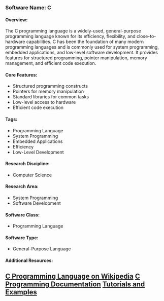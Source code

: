 ### Software Name: C

#### Overview:
The C programming language is a widely-used, general-purpose programming language known for its efficiency, flexibility, and close-to-hardware capabilities. C has been the foundation of many modern programming languages and is commonly used for system programming, embedded applications, and low-level software development. It provides features for structured programming, pointer manipulation, memory management, and efficient code execution.

#### Core Features:
- Structured programming constructs
- Pointers for memory manipulation
- Standard libraries for common tasks
- Low-level access to hardware
- Efficient code execution

#### Tags:
- Programming Language
- System Programming
- Embedded Applications
- Efficiency
- Low-Level Development

#### Research Discipline:
- Computer Science

#### Research Area:
- System Programming
- Software Development

#### Software Class:
- Programming Language

#### Software Type:
- General-Purpose Language

#### Additional Resources:
[C Programming Language on Wikipedia](https://en.wikipedia.org/wiki/C_(programming_language))
[C Programming Documentation](https://en.cppreference.com/w/c)
[Tutorials and Examples](https://www.learn-c.org/)
--------------------------------------
